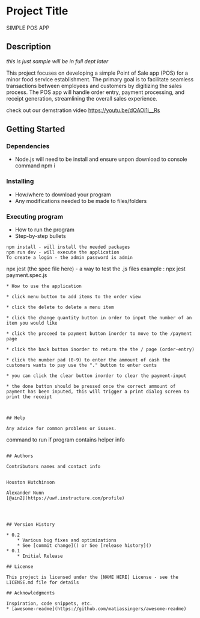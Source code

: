 # Project Title

SIMPLE POS APP 

## Description

*this is just sample will be in full dept later*

This project focuses on developing a simple Point of Sale app (POS) for a minor food service establishment.
The primary goal is to facilitate seamless transactions between employees and customers by digitizing the sales process.
The POS app will handle order entry, payment processing, and receipt generation, streamlining the overall sales experience.

check out our demstration video
https://youtu.be/dQAOi1i__Rs

## Getting Started

### Dependencies

* Node.js will need to be install and ensure unpon download to console command npm i 

### Installing

* How/where to download your program
* Any modifications needed to be made to files/folders

### Executing program

* How to run the program
* Step-by-step bullets
```
npm install - will install the needed packages
npm run dev - will execute the application
To create a login - the admin password is admin
```
npx jest (the spec file here) - a way to test the .js files 
example : npx jest payment.spec.js
```
* How to use the application

* click menu button to add items to the order view

* click the delete to delete a menu item

* click the change quantity button in order to input the number of an item you would like

* click the proceed to payment button inorder to move to the /payment page

* click the back button inorder to return the the / page (order-entry)

* click the number pad (0-9) to enter the ammount of cash the customers wants to pay use the "." button to enter cents

* you can click the clear button inorder to clear the payment-input 

* the done button should be pressed once the correct ammount of payment has been inputed, this will trigger a print dialog screen to print the receipt



## Help

Any advice for common problems or issues.
```
command to run if program contains helper info
```

## Authors

Contributors names and contact info


Houston Hutchinson

Alexander Nunn
[@ain2](https://uwf.instructure.com/profile)




## Version History

* 0.2
    * Various bug fixes and optimizations
    * See [commit change]() or See [release history]()
* 0.1
    * Initial Release

## License

This project is licensed under the [NAME HERE] License - see the LICENSE.md file for details

## Acknowledgments

Inspiration, code snippets, etc.
* [awesome-readme](https://github.com/matiassingers/awesome-readme)
